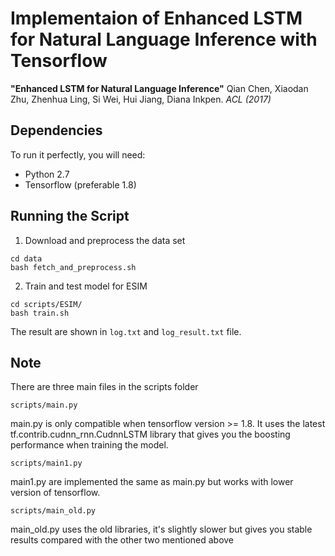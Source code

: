 # Implementaion of Enhanced LSTM for Natural Language Inference with Tensorflow
**"Enhanced LSTM for Natural Language Inference"**
Qian Chen, Xiaodan Zhu, Zhenhua Ling, Si Wei, Hui Jiang, Diana Inkpen. _ACL (2017)_

## Dependencies
To run it perfectly, you will need:
* Python 2.7
* Tensorflow (preferable 1.8)

## Running the Script
1. Download and preprocess the data set
```
cd data
bash fetch_and_preprocess.sh
```

2. Train and test model for ESIM
```
cd scripts/ESIM/
bash train.sh
```

The result are shown in `log.txt` and `log_result.txt` file.

## Note

There are three main files in the scripts folder
```
scripts/main.py
```
main.py is only compatible when tensorflow version >= 1.8.
It uses the latest tf.contrib.cudnn\_rnn.CudnnLSTM library that gives you the boosting performance when training the model.
```
scripts/main1.py
```
main1.py are implemented the same as main.py but works with lower version of tensorflow.

```
scripts/main_old.py
```
main\_old.py uses the old libraries, it's slightly slower but gives you stable results compared with the other two mentioned above
